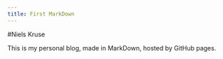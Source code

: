 ```yaml
---
title: First MarkDown
---
```

#Niels Kruse

This is my personal blog, made in MarkDown, hosted by GitHub pages.
